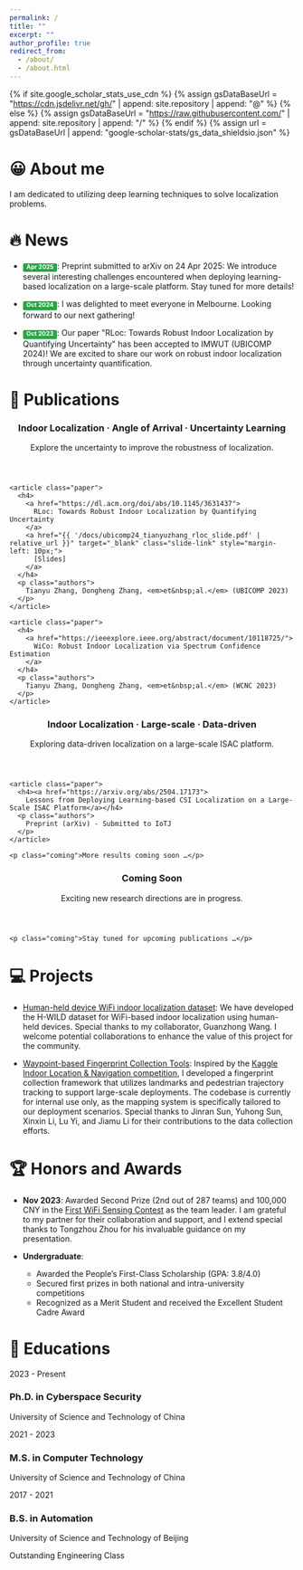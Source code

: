 ```yaml
---
permalink: /
title: ""
excerpt: ""
author_profile: true
redirect_from: 
  - /about/
  - /about.html
---
```


{% if site.google_scholar_stats_use_cdn %}
{% assign gsDataBaseUrl = "https://cdn.jsdelivr.net/gh/" | append: site.repository | append: "@" %}
{% else %}
{% assign gsDataBaseUrl = "https://raw.githubusercontent.com/" | append: site.repository | append: "/" %}
{% endif %}
{% assign url = gsDataBaseUrl | append: "google-scholar-stats/gs_data_shieldsio.json" %}

<style>
.label-paper {
    background-color: #4A90E2; /* Muted sky blue */
}

.label-conf {
    background-color: #4A90E2; /* Soft amber yellow */
}

.label-time {
    background-color: #F5A623; /* Light gray */
}
.label {
    display: inline-block;
    padding: 0.2em 0.6em 0.3em;
    font-size: 75%;
    font-weight: 700;
    line-height: 1;
    color: #fff;
    text-align: center;
    white-space: nowrap;
    vertical-align: baseline;
    border-radius: 0.25em;
}

.label-update {
    background-color: #28a745;  /* Green background */
    color: #ffffff;  /* White text */
}

/* .label {
    display: inline;
    padding: .2em .6em .3em;
    padding-top: 0.2em;
    padding-right: 0.6em;
    padding-bottom: 0.3em;
    padding-left: 0.6em;
    font-size: 80%;
    font-weight: bold;
    line-height: 1;
    color: #fff;
    text-align: center;
    white-space: nowrap;
    vertical-align: baseline;
    border-radius: .4em;
} */
</style>


<span class='anchor' id='about-me'></span>

# &#128512; About me
I am dedicated to utilizing deep learning techniques to solve localization problems.

<!-- My research interest includes neural machine translation and computer vision. I have published more than 100 papers at the top international AI conferences with total <a href='https://scholar.google.com/citations?user=DhtAFkwAAAAJ'>google scholar citations <strong><span id='total_cit'>260000+</span></strong></a> (You can also use google scholar badge <a href='https://scholar.google.com/citations?user=DhtAFkwAAAAJ'><img src="https://img.shields.io/endpoint?url={{ url | url_encode }}&logo=Google%20Scholar&labelColor=f6f6f6&color=9cf&style=flat&label=citations"></a>). -->


# 🔥 News

- <span class='label label-update'>Apr 2025</span>:
Preprint submitted to arXiv on 24 Apr 2025: We introduce several interesting challenges encountered when deploying learning-based localization on a large-scale platform. Stay tuned for more details!

- <span class='label label-update'>Oct 2024</span>:
I was delighted to meet everyone in Melbourne. Looking forward to our next gathering!

- <span class='label label-update'>Oct 2023</span>:
Our paper "RLoc: Towards Robust Indoor Localization by Quantifying Uncertainty" has been accepted to IMWUT (UBICOMP 2024)! We are excited to share our work on robust indoor localization through uncertainty quantification.

<link rel="stylesheet" href="{{ '/assets/css/publication-cards.css' | relative_url }}">

# 📑 Publications

<div class="pub-grid">
  <!-- First Card: AoA Series -->
  <section class="pub-card">
    <header>
      <h3>Indoor Localization · Angle of Arrival · Uncertainty Learning</h3>
      <p class="subtitle">
        Explore the uncertainty to improve the robustness of localization.
      </p>
    </header>

    <article class="paper">
      <h4>
        <a href="https://dl.acm.org/doi/abs/10.1145/3631437">
          RLoc: Towards Robust Indoor Localization by Quantifying Uncertainty
        </a>
        <a href="{{ '/docs/ubicomp24_tianyuzhang_rloc_slide.pdf' | relative_url }}" target="_blank" class="slide-link" style="margin-left: 10px;">
          [Slides]
        </a>
      </h4>
      <p class="authors">
        Tianyu Zhang, Dongheng Zhang, <em>et&nbsp;al.</em> (UBICOMP 2023)
      </p>
    </article>

    <article class="paper">
      <h4>
        <a href="https://ieeexplore.ieee.org/abstract/document/10118725/">
          WiCo: Robust Indoor Localization via Spectrum Confidence Estimation
        </a>
      </h4>
      <p class="authors">
        Tianyu Zhang, Dongheng Zhang, <em>et&nbsp;al.</em> (WCNC 2023)
      </p>
    </article>
  </section>

  <!-- Second Card: ISAC Large-scale Series -->
  <section class="pub-card">
    <header>
      <h3>Indoor Localization · Large-scale · Data-driven</h3>
      <p class="subtitle">
        Exploring data-driven localization on a large-scale ISAC platform.
      </p>
    </header>

    <article class="paper">
      <h4><a href="https://arxiv.org/abs/2504.17173">
        Lessons from Deploying Learning-based CSI Localization on a Large-Scale ISAC Platform</a></h4>
      <p class="authors">
        Preprint (arXiv) - Submitted to IoTJ
      </p>
    </article>

    <p class="coming">More results coming soon …</p>
  </section>

  <!-- Third Card: Coming Soon -->
  <section class="pub-card">
    <header>
      <h3>Coming Soon</h3>
      <p class="subtitle">
        Exciting new research directions are in progress.
      </p>
    </header>

    <p class="coming">Stay tuned for upcoming publications …</p>
  </section>
</div>



<!-- # &#128209; Publications

[Indoor Localization] [Channel State Information] [Angle of Arrival]

This series aims to leverage uncertainty quantification to enhance the robustness of angle-based localization.

<span class = 'label label-conf'>UBICOMP'23</span>: [RLoc: Towards Robust Indoor Localization by Quantifying Uncertainty](https://dl.acm.org/doi/abs/10.1145/3631437) 

**Tianyu Zhang**, Dongheng Zhang, Guanzhong Wang, Yadong Li, Yang Hu, Qibin Sun, Yan Chen

<span class = 'label label-conf'>WCNC'23</span>: [WiCo: Robust Indoor Localization via Spectrum Confidence Estimation](https://ieeexplore.ieee.org/abstract/document/10118725/)  
**Tianyu Zhang**, Dongheng Zhang, Shuai Yang, Qibin Sun, Yan Chen

[Indoor Localization] [Integrated Sensing and Communication (ISAC)] [ Data-driven ] [Large-scale Deployment]

This series explores data-driven localization approaches on a large-scale ISAC platform.

<span class='label label-conf'>Submit to IOTJ</span>: [Lessons from Deploying Learning-based CSI Localization on a Large-Scale ISAC Platform](https://arxiv.org/abs/2504.17173)

This work presents some interesting challenges we encountered while deploying a learning-based localization system in a large-scale ISAC platform.

We look forward to sharing more upcoming results in this line of research. -->

# &#128187; Projects

- [Human-held device WiFi indoor localization dataset](https://github.com/H-WILD/human_held_device_wifi_indoor_localization_dataset): We have developed the H-WILD dataset for WiFi-based indoor localization using human-held devices. Special thanks to my collaborator, Guanzhong Wang. I welcome potential collaborations to enhance the value of this project for the community.

- [Waypoint-based Fingerprint Collection Tools](/docs/image-20240820143646502.png "Waypoint-based Fingerprint Collection Workflow"): Inspired by the [Kaggle Indoor Location & Navigation competition](https://kaggle.com/competitions/indoor-location-navigation), I developed a fingerprint collection framework that utilizes landmarks and pedestrian trajectory tracking to support large-scale deployments. The codebase is currently for internal use only, as the mapping system is specifically tailored to our deployment scenarios. Special thanks to Jinran Sun, Yuhong Sun, Xinxin Li, Lu Yi, and Jiamu Li for their contributions to the data collection efforts.


# &#127942; Honors and Awards

<!-- <span class = 'label label-time'> November 2023 </span> Awarded Second Prize (2nd out of 287 teams) and 100,000 CNY in the [First WiFi Sensing Contest](https://www.chaspark.com/#/live/941113361357037568?anchorV=946512265287860224&multi=zh) as the team leader. I am grateful to my partner for their collaboration and support, and I extend special thanks to Tongzhou Zhou for his invaluable guidance on my presentation. -->

- **Nov 2023**: Awarded Second Prize (2nd out of 287 teams) and 100,000 CNY in the [First WiFi Sensing Contest](https://www.chaspark.com/#/live/941113361357037568?anchorV=946512265287860224&multi=zh) as the team leader. I am grateful to my partner for their collaboration and support, and I extend special thanks to Tongzhou Zhou for his invaluable guidance on my presentation.

- **Undergraduate**:
    - Awarded the People’s First-Class Scholarship (GPA: 3.8/4.0)
    - Secured first prizes in both national and intra-university competitions
    - Recognized as a Merit Student and received the Excellent Student Cadre Award

# 📖 Educations

<link rel="stylesheet" href="{{ '/assets/css/education-timeline.css' | relative_url }}">

<!-- <h1 id="educations"> 📖 Education</h1> -->

<div class="education-timeline">
  <div class="timeline-entry">
    <div class="time-badge">2023 - Present</div>
    <div class="education-card">
      <h3>Ph.D. in Cyberspace Security</h3>
      <p>University of Science and Technology of China</p>
    </div>
  </div>
  
  <div class="timeline-entry">
    <div class="time-badge">2021 - 2023</div>
    <div class="education-card">
      <h3>M.S. in Computer Technology</h3>
      <p>University of Science and Technology of China</p>
    </div>
  </div>
  
  <div class="timeline-entry">
    <div class="time-badge">2017 - 2021</div>
    <div class="education-card">
      <h3>B.S. in Automation</h3>
      <p>University of Science and Technology of Beijing</p>
      <span class="tag">Outstanding Engineering Class</span>
    </div>
  </div>
</div>


<!-- # Under Construction 🚧 (/#blog.md) -->

<!-- # 💬 Invited Talks
- *2021.06*, Lorem ipsum dolor sit amet, consectetur adipiscing elit. Vivamus ornare aliquet ipsum, ac tempus justo dapibus sit amet. 
- *2021.03*, Lorem ipsum dolor sit amet, consectetur adipiscing elit. Vivamus ornare aliquet ipsum, ac tempus justo dapibus sit amet.  \| [\[video\]](https://github.com/)

# 💻 Internships
- *2019.05 - 2020.02*, [Lorem](https://github.com/), China. -->